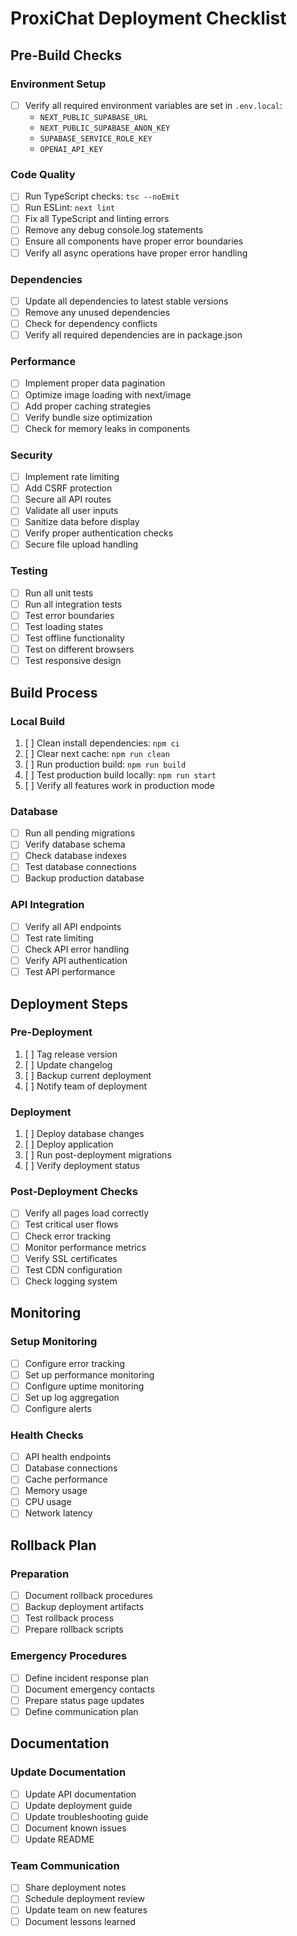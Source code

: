 # ProxiChat Deployment Checklist

## Pre-Build Checks

### Environment Setup

- [ ] Verify all required environment variables are set in `.env.local`:
  - `NEXT_PUBLIC_SUPABASE_URL`
  - `NEXT_PUBLIC_SUPABASE_ANON_KEY`
  - `SUPABASE_SERVICE_ROLE_KEY`
  - `OPENAI_API_KEY`

### Code Quality

- [ ] Run TypeScript checks: `tsc --noEmit`
- [ ] Run ESLint: `next lint`
- [ ] Fix all TypeScript and linting errors
- [ ] Remove any debug console.log statements
- [ ] Ensure all components have proper error boundaries
- [ ] Verify all async operations have proper error handling

### Dependencies

- [ ] Update all dependencies to latest stable versions
- [ ] Remove any unused dependencies
- [ ] Check for dependency conflicts
- [ ] Verify all required dependencies are in package.json

### Performance

- [ ] Implement proper data pagination
- [ ] Optimize image loading with next/image
- [ ] Add proper caching strategies
- [ ] Verify bundle size optimization
- [ ] Check for memory leaks in components

### Security

- [ ] Implement rate limiting
- [ ] Add CSRF protection
- [ ] Secure all API routes
- [ ] Validate all user inputs
- [ ] Sanitize data before display
- [ ] Verify proper authentication checks
- [ ] Secure file upload handling

### Testing

- [ ] Run all unit tests
- [ ] Run all integration tests
- [ ] Test error boundaries
- [ ] Test loading states
- [ ] Test offline functionality
- [ ] Test on different browsers
- [ ] Test responsive design

## Build Process

### Local Build

1. [ ] Clean install dependencies: `npm ci`
2. [ ] Clear next cache: `npm run clean`
3. [ ] Run production build: `npm run build`
4. [ ] Test production build locally: `npm run start`
5. [ ] Verify all features work in production mode

### Database

- [ ] Run all pending migrations
- [ ] Verify database schema
- [ ] Check database indexes
- [ ] Test database connections
- [ ] Backup production database

### API Integration

- [ ] Verify all API endpoints
- [ ] Test rate limiting
- [ ] Check API error handling
- [ ] Verify API authentication
- [ ] Test API performance

## Deployment Steps

### Pre-Deployment

1. [ ] Tag release version
2. [ ] Update changelog
3. [ ] Backup current deployment
4. [ ] Notify team of deployment

### Deployment

1. [ ] Deploy database changes
2. [ ] Deploy application
3. [ ] Run post-deployment migrations
4. [ ] Verify deployment status

### Post-Deployment Checks

- [ ] Verify all pages load correctly
- [ ] Test critical user flows
- [ ] Check error tracking
- [ ] Monitor performance metrics
- [ ] Verify SSL certificates
- [ ] Test CDN configuration
- [ ] Check logging system

## Monitoring

### Setup Monitoring

- [ ] Configure error tracking
- [ ] Set up performance monitoring
- [ ] Configure uptime monitoring
- [ ] Set up log aggregation
- [ ] Configure alerts

### Health Checks

- [ ] API health endpoints
- [ ] Database connections
- [ ] Cache performance
- [ ] Memory usage
- [ ] CPU usage
- [ ] Network latency

## Rollback Plan

### Preparation

- [ ] Document rollback procedures
- [ ] Backup deployment artifacts
- [ ] Test rollback process
- [ ] Prepare rollback scripts

### Emergency Procedures

- [ ] Define incident response plan
- [ ] Document emergency contacts
- [ ] Prepare status page updates
- [ ] Define communication plan

## Documentation

### Update Documentation

- [ ] Update API documentation
- [ ] Update deployment guide
- [ ] Update troubleshooting guide
- [ ] Document known issues
- [ ] Update README

### Team Communication

- [ ] Share deployment notes
- [ ] Schedule deployment review
- [ ] Update team on new features
- [ ] Document lessons learned
